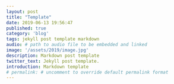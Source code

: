 ```yaml
---
layout: post
title: "Template"
date: 2019-06-13 19:56:47
published: true
category: 'blog'
tags: jekyll post template markdown
audio: # path to audio file to be embedded and linked
image: '/assets/2019/image.jpg'
description: Markdown post template
twitter_text: Jekyll post template.
introduction: Markdown template
# permalink: # uncomment to override default permalink format
---
```

<!-- Body text here. -->